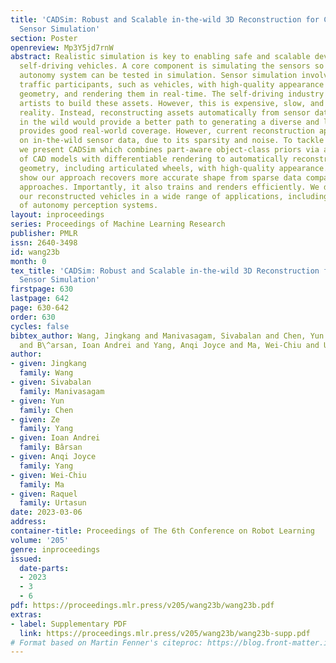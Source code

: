 ```yaml
---
title: 'CADSim: Robust and Scalable in-the-wild 3D Reconstruction for Controllable
  Sensor Simulation'
section: Poster
openreview: Mp3Y5jd7rnW
abstract: Realistic simulation is key to enabling safe and scalable development of
  self-driving vehicles. A core component is simulating the sensors so that the entire
  autonomy system can be tested in simulation. Sensor simulation involves modeling
  traffic participants, such as vehicles, with high-quality appearance and articulated
  geometry, and rendering them in real-time. The self-driving industry has employed
  artists to build these assets. However, this is expensive, slow, and may not reflect
  reality. Instead, reconstructing assets automatically from sensor data collected
  in the wild would provide a better path to generating a diverse and large set that
  provides good real-world coverage. However, current reconstruction approaches struggle
  on in-the-wild sensor data, due to its sparsity and noise. To tackle these issues,
  we present CADSim which combines part-aware object-class priors via a small set
  of CAD models with differentiable rendering to automatically reconstruct vehicle
  geometry, including articulated wheels, with high-quality appearance. Our experiments
  show our approach recovers more accurate shape from sparse data compared to existing
  approaches. Importantly, it also trains and renders efficiently. We demonstrate
  our reconstructed vehicles in a wide range of applications, including accurate testing
  of autonomy perception systems.
layout: inproceedings
series: Proceedings of Machine Learning Research
publisher: PMLR
issn: 2640-3498
id: wang23b
month: 0
tex_title: 'CADSim: Robust and Scalable in-the-wild 3D Reconstruction for Controllable
  Sensor Simulation'
firstpage: 630
lastpage: 642
page: 630-642
order: 630
cycles: false
bibtex_author: Wang, Jingkang and Manivasagam, Sivabalan and Chen, Yun and Yang, Ze
  and B\^arsan, Ioan Andrei and Yang, Anqi Joyce and Ma, Wei-Chiu and Urtasun, Raquel
author:
- given: Jingkang
  family: Wang
- given: Sivabalan
  family: Manivasagam
- given: Yun
  family: Chen
- given: Ze
  family: Yang
- given: Ioan Andrei
  family: Bârsan
- given: Anqi Joyce
  family: Yang
- given: Wei-Chiu
  family: Ma
- given: Raquel
  family: Urtasun
date: 2023-03-06
address:
container-title: Proceedings of The 6th Conference on Robot Learning
volume: '205'
genre: inproceedings
issued:
  date-parts:
  - 2023
  - 3
  - 6
pdf: https://proceedings.mlr.press/v205/wang23b/wang23b.pdf
extras:
- label: Supplementary PDF
  link: https://proceedings.mlr.press/v205/wang23b/wang23b-supp.pdf
# Format based on Martin Fenner's citeproc: https://blog.front-matter.io/posts/citeproc-yaml-for-bibliographies/
---
```

